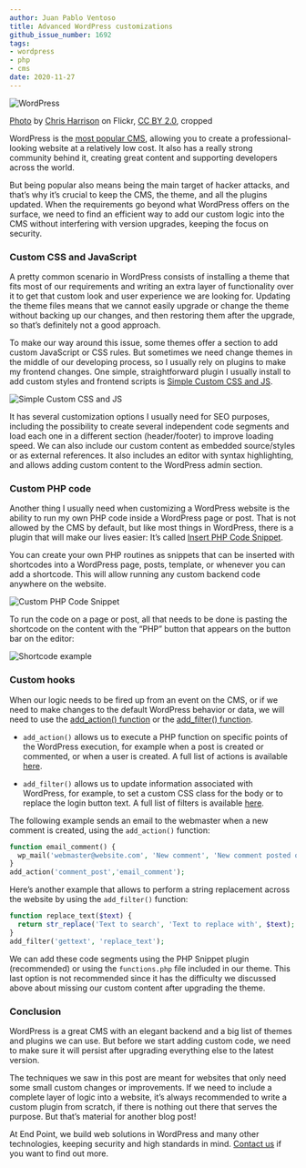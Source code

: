 ```yaml
---
author: Juan Pablo Ventoso
title: Advanced WordPress customizations
github_issue_number: 1692
tags:
- wordpress
- php
- cms
date: 2020-11-27
---
```


![WordPress](/blog/2020/11/advanced-wordpress-customizations/wordpress-logo-phone.jpg)

[Photo](https://www.flickr.com/photos/cdharrison/4289847815/) by [Chris Harrison](https://www.flickr.com/photos/cdharrison/) on Flickr, [CC BY 2.0](https://creativecommons.org/licenses/by/2.0/), cropped

WordPress is the [most popular CMS](https://www.isitwp.com/popular-cms-market-share/), allowing you to create a professional-looking website at a relatively low cost. It also has a really strong community behind it, creating great content and supporting developers across the world.

But being popular also means being the main target of hacker attacks, and that’s why it’s crucial to keep the CMS, the theme, and all the plugins updated. When the requirements go beyond what WordPress offers on the surface, we need to find an efficient way to add our custom logic into the CMS without interfering with version upgrades, keeping the focus on security.

### Custom CSS and JavaScript

A pretty common scenario in WordPress consists of installing a theme that fits most of our requirements and writing an extra layer of functionality over it to get that custom look and user experience we are looking for. Updating the theme files means that we cannot easily upgrade or change the theme without backing up our changes, and then restoring them after the upgrade, so that’s definitely not a good approach.

To make our way around this issue, some themes offer a section to add custom JavaScript or CSS rules. But sometimes we need change themes in the middle of our developing process, so I usually rely on plugins to make my frontend changes. One simple, straightforward plugin I usually install to add custom styles and frontend scripts is [Simple Custom CSS and JS](https://wordpress.org/plugins/custom-css-js/).

![Simple Custom CSS and JS](/blog/2020/11/advanced-wordpress-customizations/wordpress-simple-custom-css-js.jpg)

It has several customization options I usually need for SEO purposes, including the possibility to create several independent code segments and load each one in a different section (header/​footer) to improve loading speed. We can also include our custom content as embedded source/​styles or as external references. It also includes an editor with syntax highlighting, and allows adding custom content to the WordPress admin section.

### Custom PHP code

Another thing I usually need when customizing a WordPress website is the ability to run my own PHP code inside a WordPress page or post. That is not allowed by the CMS by default, but like most things in WordPress, there is a plugin that will make our lives easier: It’s called [Insert PHP Code Snippet](https://wordpress.org/plugins/insert-php-code-snippet/).

You can create your own PHP routines as snippets that can be inserted with shortcodes into a WordPress page, posts, template, or whenever you can add a shortcode. This will allow running any custom backend code anywhere on the website.

![Custom PHP Code Snippet](/blog/2020/11/advanced-wordpress-customizations/wordpress-custom-php-snippet.jpg)

To run the code on a page or post, all that needs to be done is pasting the shortcode on the content with the “PHP” button that appears on the button bar on the editor:

![Shortcode example](/blog/2020/11/advanced-wordpress-customizations/wordpress-custom-php-snippet-shortcode.jpg)

### Custom hooks

When our logic needs to be fired up from an event on the CMS, or if we need to make changes to the default WordPress behavior or data, we will need to use the [add_action() function](https://developer.wordpress.org/reference/functions/add_action/) or the [add_filter() function](https://developer.wordpress.org/reference/functions/add_filter/).

- `add_action()` allows us to execute a PHP function on specific points of the WordPress execution, for example when a post is created or commented, or when a user is created. A full list of actions is available [here](https://codex.wordpress.org/Plugin_API/Action_Reference).

- `add_filter()` allows us to update information associated with WordPress, for example, to set a custom CSS class for the body or to replace the login button text. A full list of filters is available [here](https://codex.wordpress.org/Plugin_API/Filter_Reference).

The following example sends an email to the webmaster when a new comment is created, using the `add_action()` function:

```php
function email_comment() {
  wp_mail('webmaster@website.com', 'New comment', 'New comment posted on the website');
}
add_action('comment_post','email_comment');
```

Here’s another example that allows to perform a string replacement across the website by using the `add_filter()` function:

```php
function replace_text($text) {
  return str_replace('Text to search', 'Text to replace with', $text);
}
add_filter('gettext', 'replace_text');
```

We can add these code segments using the PHP Snippet plugin (recommended) or using the `functions.php` file included in our theme. This last option is not recommended since it has the difficulty we discussed above about missing our custom content after upgrading the theme.

### Conclusion

WordPress is a great CMS with an elegant backend and a big list of themes and plugins we can use. But before we start adding custom code, we need to make sure it will persist after upgrading everything else to the latest version.

The techniques we saw in this post are meant for websites that only need some small custom changes or improvements. If we need to include a complete layer of logic into a website, it’s always recommended to write a custom plugin from scratch, if there is nothing out there that serves the purpose. But that’s material for another blog post!

At End Point, we build web solutions in WordPress and many other technologies, keeping security and high standards in mind. [Contact us](/contact) if you want to find out more.

